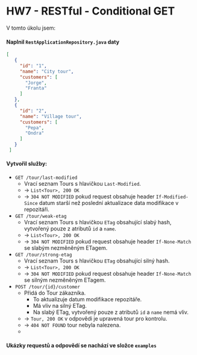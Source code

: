 # HW7 - RESTful - Conditional GET

V tomto úkolu jsem:

#### Naplnil `RestApplicationRepository.java` daty
```json
[
   {
     "id": "1",
     "name": "City tour",
     "customers": [
       "Jorge",
       "Franta"
     ]
   },
   {
     "id": "2",
     "name": "Village tour",
     "customers": [
       "Pepa",
       "Ondra"
     ]
   }
 ]
```
#### Vytvořil služby:
* `GET /tour/last-modified`
  * Vrací seznam Tours s hlavičkou `Last-Modified`.
  * -> `List<Tour>, 200 OK`
  * -> `304 NOT MODIFIED` pokud request obsahuje header `If-Modified-Since` datum starší než poslední aktualizace data modifikace v repozitáři.
* `GET /tour/weak-etag`
  * Vrací seznam Tours s hlavičkou `ETag` obsahující slabý hash, vytvořený pouze z atributů `id` a `name`.
  * -> `List<Tour>, 200 OK`
  * -> `304 NOT MODIFIED` pokud request obsahuje header `If-None-Match` se slabým nezměněným ETagem.
* `GET /tour/strong-etag`
  * Vrací seznam Tours s hlavičkou `ETag` obsahující silný hash.
  * -> `List<Tour>, 200 OK`
  * -> `304 NOT MODIFIED` pokud request obsahuje header `If-None-Match` se silným nezměněným ETagem.
* `POST /tour/{id}/customer`
  * Přidá do Tour zákazníka.
    * To aktualizuje datum modifikace repozitáře.
    * Má vliv na silný ETag.
    * Na slabý ETag, vytvořený pouze z atributů `id` a `name` nemá vliv.
  * -> `Tour, 200 OK` v odpovědi je upravená tour pro kontrolu.
  * -> `404 NOT FOUND` tour nebyla nalezena.
  * 
#### Ukázky requestů a odpovědí se nachází ve složce `examples`
